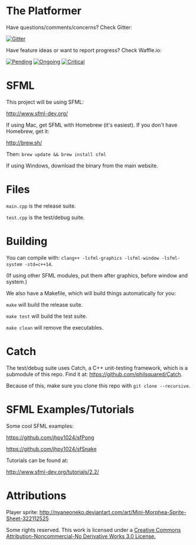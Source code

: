 # The Platformer

Have questions/comments/concerns? Check Gitter:

[![Gitter](https://badges.gitter.im/Join%20Chat.svg)](https://gitter.im/UAF-CS372-Spring-2015/the-platformer?utm_source=badge&utm_medium=badge&utm_campaign=pr-badge)

Have feature ideas or want to report progress? Check Waffle.io:

[![Pending](https://badge.waffle.io/UAF-CS372-Spring-2015/the-platformer.svg?label=pending&title=Pending)](http://waffle.io/UAF-CS372-Spring-2015/the-platformer)
[![Ongoing](https://badge.waffle.io/UAF-CS372-Spring-2015/the-platformer.svg?label=ongoing&title=Ongoing)](http://waffle.io/UAF-CS372-Spring-2015/the-platformer)
[![Critical](https://badge.waffle.io/UAF-CS372-Spring-2015/the-platformer.svg?label=critical&title=Critical)](http://waffle.io/UAF-CS372-Spring-2015/the-platformer)

# SFML

This project will be using SFML:

http://www.sfml-dev.org/

If using Mac, get SFML with Homebrew (it's easiest). If you don't have Homebrew, get it:

http://brew.sh/

Then: `brew update && brew install sfml`

If using Windows, download the binary from the main website.

# Files

`main.cpp` is the release suite.

`test.cpp` is the test/debug suite.

# Building

You can compile with: `clang++ -lsfml-graphics -lsfml-window -lsfml-system -std=c++14`.

(If using other SFML modules, put them after graphics, before window and system.)

We also have a Makefile, which will build things automatically for you:

`make` will build the release suite.

`make test` will build the test suite.

`make clean` will remove the executables.

# Catch

The test/debug suite uses Catch, a C++ unit-testing framework, which is a submodule of this repo. Find it at: https://github.com/philsquared/Catch.

Because of this, make sure you clone this repo with `git clone --recursive`.

# SFML Examples/Tutorials

Some cool SFML examples:

https://github.com/jhpy1024/sfPong

https://github.com/jhpy1024/sfSnake

Tutorials can be found at:

http://www.sfml-dev.org/tutorials/2.2/

# Attributions

Player sprite: http://nyaneoneko.deviantart.com/art/Mini-Morphea-Sprite-Sheet-322112525

Some rights reserved. This work is licensed under a
[Creative Commons Attribution-Noncommercial-No Derivative Works 3.0 License.](http://creativecommons.org/licenses/by-nc-nd/3.0/)
